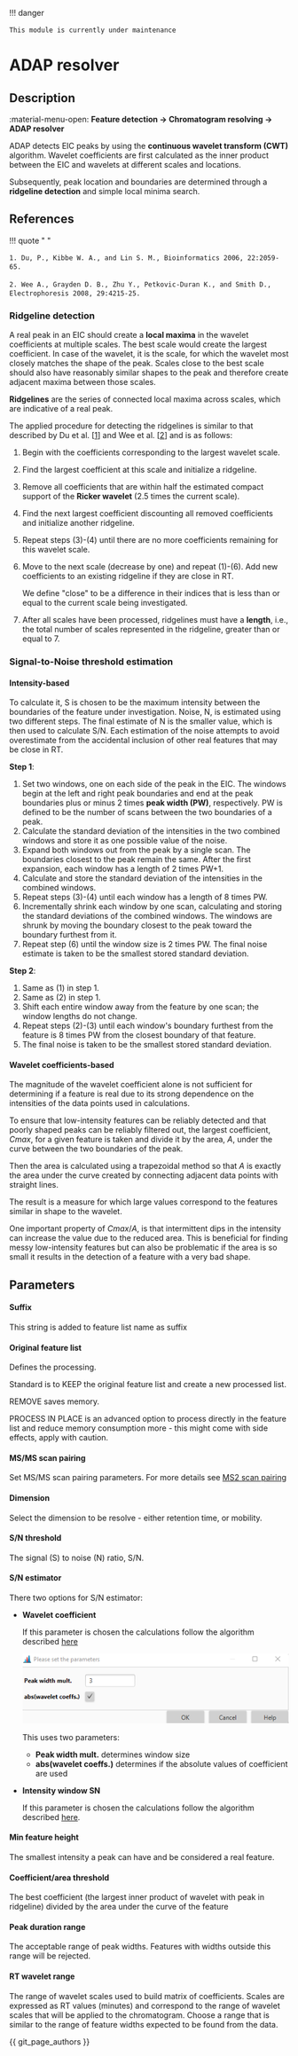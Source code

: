 !!! danger

    This module is currently under maintenance

# **ADAP resolver**

## **Description**

:material-menu-open: **Feature detection → Chromatogram resolving → ADAP resolver**

ADAP detects EIC peaks by using the **continuous wavelet transform (CWT)** algorithm. Wavelet coefficients are first calculated as the inner product between the EIC and wavelets at different scales and locations. 

Subsequently, peak location and boundaries are determined through a **ridgeline detection** and simple local minima search. 

[//]: # (Though the algorithm uses a CWT is differs significantly from centWave primarily in the ridgline detection algorithm.)

## **References**

!!! quote " "

    1. Du, P., Kibbe W. A., and Lin S. M., Bioinformatics 2006, 22:2059-65.

    2. Wee A., Grayden D. B., Zhu Y., Petkovic-Duran K., and Smith D., Electrophoresis 2008, 29:4215-25.

### **Ridgeline detection**

A real peak in an EIC should create a **local maxima** in the wavelet coefficients at multiple scales. The best scale would create the largest coefficient. In case of the wavelet, it is the scale, for which the wavelet most closely matches the shape of the peak. Scales close to the best scale should also have reasonably similar shapes to the peak and therefore create adjacent maxima between those scales. 

**Ridgelines** are the series of connected local maxima across scales, which are indicative of a real peak. 

The applied procedure for detecting the ridgelines is similar to that described by Du et al. [[1](#references)] and Wee et al. [[2](#references)] and is as follows:

1. Begin with the coefficients corresponding to the largest wavelet scale.
2. Find the largest coefficient at this scale and initialize a ridgeline.
3. Remove all coefficients that are within half the estimated compact support of the **Ricker wavelet** (2.5 times the current scale).
4. Find the next largest coefficient discounting all removed coefficients and initialize another ridgeline.
5. Repeat steps (3)-(4) until there are no more coefficients remaining for this wavelet scale.
6. Move to the next scale (decrease by one) and repeat (1)-(6). Add new coefficients to an existing ridgeline if they are close in RT. 

    We define "close" to be a difference in their indices that is less than or equal to the current scale being investigated.
7. After all scales have been processed, ridgelines must have a **length**, i.e., the total number of scales represented in the ridgeline, greater than or equal to 7.

### **Signal-to-Noise threshold estimation**

#### **Intensity-based**

[//]: # (TODO Check the threshold algorithms if the description fully matches the implementation)

To calculate it, S is chosen to be the maximum intensity between the boundaries of the feature under investigation. Noise, N, is estimated using two different steps. The final estimate of N is the smaller value, which is then used to calculate S/N. Each estimation of the noise attempts to avoid overestimate from the accidental inclusion of other real features that may be close in RT.

**Step 1**:

1. Set two windows, one on each side of the peak in the EIC. The windows begin at the left and right peak boundaries and end at the peak boundaries plus or minus 2 times **peak width (PW)**, respectively. PW is defined to be the number of scans between the two boundaries of a peak.
2. Calculate the standard deviation of the intensities in the two combined windows and store it as one possible value of the noise.
3. Expand both windows out from the peak by a single scan. The boundaries closest to the peak remain the same. After the first expansion, each window has a length of 2 times PW+1.
4. Calculate and store the standard deviation of the intensities in the combined windows.
5. Repeat steps (3)-(4) until each window has a length of 8 times PW.
6. Incrementally shrink each window by one scan, calculating and storing the standard deviations of the combined windows. The windows are shrunk by moving the boundary closest to the peak toward the boundary furthest from it.
7. Repeat step (6) until the window size is 2 times PW. The final noise estimate is taken to be the smallest stored standard deviation.

**Step 2**:

1. Same as (1) in step 1.
2. Same as (2) in step 1.
3. Shift each entire window away from the feature by one scan; the window lengths do not change.
4. Repeat steps (2)-(3) until each window's boundary furthest from the feature is 8 times PW from the closest boundary of that feature.
5. The final noise is taken to be the smallest stored standard deviation.

#### **Wavelet coefficients-based**

The magnitude of the wavelet coefficient alone is not sufficient for determining if a feature is real due to its strong dependence on the intensities of the data points used in calculations. 

To ensure that low-intensity features can be reliably detected and that poorly shaped peaks can be reliably filtered out, the largest coefficient, $Cmax$, for a given feature is taken and divide it by the area, $A$, under the curve between the two boundaries of the peak. 

Then the area is calculated using a trapezoidal method so that $A$ is exactly the area under the curve created by connecting adjacent data points with straight lines. 

The result is a measure for which large values correspond to the features similar in shape to the wavelet. 

One important property of $Cmax/A$, is that intermittent dips in the intensity can increase the value due to the reduced area. This is beneficial for finding messy low-intensity features but can also be problematic if the area is so small it results in the detection of a feature with a very bad shape.

## **Parameters**

#### **Suffix**

This string is added to feature list name as suffix

#### **Original feature list**

Defines the processing.

Standard is to KEEP the original feature list and create a new processed list.

REMOVE saves memory.

PROCESS IN PLACE is an advanced option to process directly in the feature list and reduce memory consumption more - this might come with side effects, apply with caution.

#### **MS/MS scan pairing**

Set MS/MS scan pairing parameters. For more details see [MS2 scan pairing](..//featdet_ms2_scan_pairing/ms2_scan_pairing.md)


#### **Dimension**

Select the dimension to be resolve - either retention time, or mobility.

#### **S/N threshold**

The signal (S) to noise (N) ratio, S/N.

#### **S/N estimator**

There two options for S/N estimator:

- **Wavelet coefficient**

    If this parameter is chosen the calculations follow the algorithm described [here](#wavelet-coefficients-based)

    ![Wavelet coefficient S/N](wavelet-sn.png)

    This uses two parameters:

    - **Peak width mult.** determines window size
    - **abs(wavelet coeffs.)** determines if the absolute values of coefficient are used

- **Intensity window SN**

   If this parameter is chosen the calculations follow the algorithm described [here](#intensity-based).

#### **Min feature height**

The smallest intensity a peak can have and be considered a real feature.

#### **Coefficient/area threshold**

The best coefficient (the largest inner product of wavelet with peak in ridgeline) divided by the area under the curve of the feature

#### **Peak duration range**

The acceptable range of peak widths. Features with widths outside this range will be rejected.

#### **RT wavelet range**

The range of wavelet scales used to build matrix of coefficients. Scales are expressed as RT values (minutes) and correspond to the range of wavelet scales that will be applied to the chromatogram. Choose a range that is similar to the range of feature widths expected to be found from the data.

{{ git_page_authors }}